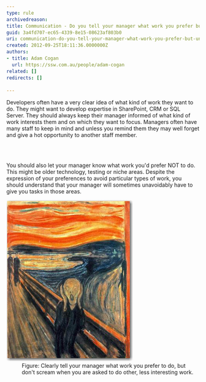 ```yaml
---
type: rule
archivedreason: 
title: Communication - Do you tell your manager what work you prefer but understand when you have to do less interesting stuff?
guid: 3a4fd707-ec65-4339-8e15-08623af803b0
uri: communication-do-you-tell-your-manager-what-work-you-prefer-but-understand-when-you-have-to-do-less-interesting-stuff
created: 2012-09-25T18:11:36.0000000Z
authors:
- title: Adam Cogan
  url: https://ssw.com.au/people/adam-cogan
related: []
redirects: []

---
```



<p>Developers often have a very clear idea of what kind of work they want to do. They might want to develop expertise in SharePoint, CRM or SQL Server. They should always keep their manager informed of what kind of work interests them and on which they want to focus. Managers often have many staff to keep in mind and unless you remind them they may well forget and give a hot opportunity to another staff member. <br></p>
<br><excerpt class='endintro'></excerpt><br>
<p>You should also let your manager know what work you'd prefer NOT to do. This might be older technology, testing or niche areas. Despite the expression of your preferences to avoid particular types of work, you should understand that your manager will sometimes unavoidably have to give you tasks in those areas. </p>
               <dl class="image">
                 <dt>
                    <img alt="Tell the boss what work you prefer to do." src="PreferStuff.jpg" />
                  </dt>
                  <dd>
                    Figure: Clearly tell your manager what work you prefer to do, but don't scream when you are asked to do other, less interesting work.              
                   </dd>
                </dl>



